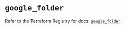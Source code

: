 # `google_folder`

Refer to the Terraform Registry for docs: [`google_folder`](https://registry.terraform.io/providers/hashicorp/google/6.36.1/docs/resources/folder).
